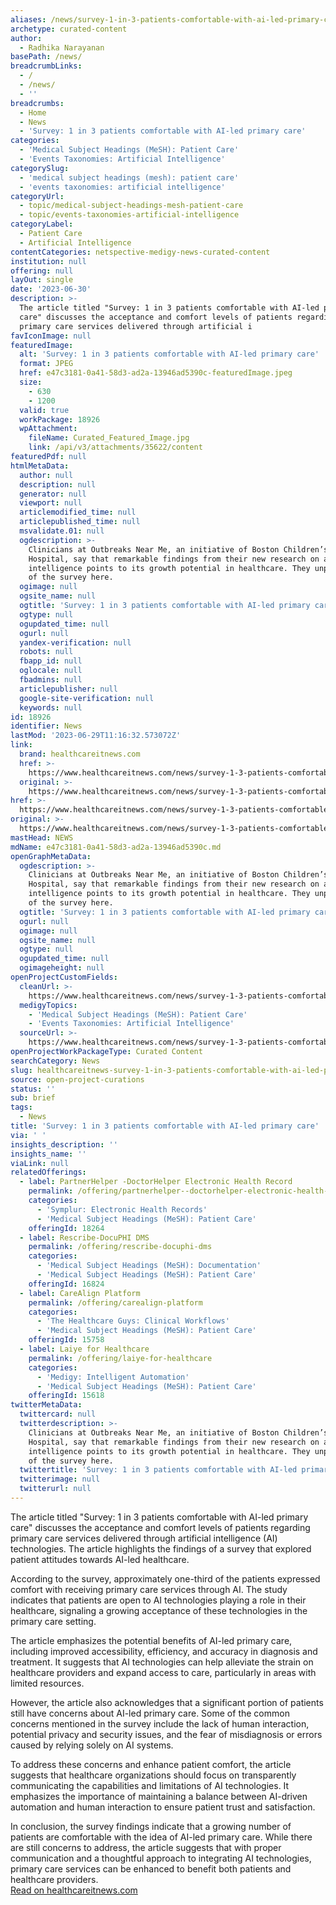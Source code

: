 ```yaml
---
aliases: /news/survey-1-in-3-patients-comfortable-with-ai-led-primary-care
archetype: curated-content
author:
  - Radhika Narayanan
basePath: /news/
breadcrumbLinks:
  - /
  - /news/
  - ''
breadcrumbs:
  - Home
  - News
  - 'Survey: 1 in 3 patients comfortable with AI-led primary care'
categories:
  - 'Medical Subject Headings (MeSH): Patient Care'
  - 'Events Taxonomies: Artificial Intelligence'
categorySlug:
  - 'medical subject headings (mesh): patient care'
  - 'events taxonomies: artificial intelligence'
categoryUrl:
  - topic/medical-subject-headings-mesh-patient-care
  - topic/events-taxonomies-artificial-intelligence
categoryLabel:
  - Patient Care
  - Artificial Intelligence
contentCategories: netspective-medigy-news-curated-content
institution: null
offering: null
layOut: single
date: '2023-06-30'
description: >-
  The article titled "Survey: 1 in 3 patients comfortable with AI-led primary
  care" discusses the acceptance and comfort levels of patients regarding
  primary care services delivered through artificial i
favIconImage: null
featuredImage:
  alt: 'Survey: 1 in 3 patients comfortable with AI-led primary care'
  format: JPEG
  href: e47c3181-0a41-58d3-ad2a-13946ad5390c-featuredImage.jpeg
  size:
    - 630
    - 1200
  valid: true
  workPackage: 18926
  wpAttachment:
    fileName: Curated_Featured_Image.jpg
    link: /api/v3/attachments/35622/content
featuredPdf: null
htmlMetaData:
  author: null
  description: null
  generator: null
  viewport: null
  articlemodified_time: null
  articlepublished_time: null
  msvalidate.01: null
  ogdescription: >-
    Clinicians at Outbreaks Near Me, an initiative of Boston Children’s
    Hospital, say that remarkable findings from their new research on artificial
    intelligence points to its growth potential in healthcare. They unpack more
    of the survey here.
  ogimage: null
  ogsite_name: null
  ogtitle: 'Survey: 1 in 3 patients comfortable with AI-led primary care'
  ogtype: null
  ogupdated_time: null
  ogurl: null
  yandex-verification: null
  robots: null
  fbapp_id: null
  oglocale: null
  fbadmins: null
  articlepublisher: null
  google-site-verification: null
  keywords: null
id: 18926
identifier: News
lastMod: '2023-06-29T11:16:32.573072Z'
link:
  brand: healthcareitnews.com
  href: >-
    https://www.healthcareitnews.com/news/survey-1-3-patients-comfortable-ai-led-primary-care
  original: >-
    https://www.healthcareitnews.com/news/survey-1-3-patients-comfortable-ai-led-primary-care
href: >-
  https://www.healthcareitnews.com/news/survey-1-3-patients-comfortable-ai-led-primary-care
original: >-
  https://www.healthcareitnews.com/news/survey-1-3-patients-comfortable-ai-led-primary-care
mastHead: NEWS
mdName: e47c3181-0a41-58d3-ad2a-13946ad5390c.md
openGraphMetaData:
  ogdescription: >-
    Clinicians at Outbreaks Near Me, an initiative of Boston Children’s
    Hospital, say that remarkable findings from their new research on artificial
    intelligence points to its growth potential in healthcare. They unpack more
    of the survey here.
  ogtitle: 'Survey: 1 in 3 patients comfortable with AI-led primary care'
  ogurl: null
  ogimage: null
  ogsite_name: null
  ogtype: null
  ogupdated_time: null
  ogimageheight: null
openProjectCustomFields:
  cleanUrl: >-
    https://www.healthcareitnews.com/news/survey-1-3-patients-comfortable-ai-led-primary-care
  medigyTopics:
    - 'Medical Subject Headings (MeSH): Patient Care'
    - 'Events Taxonomies: Artificial Intelligence'
  sourceUrl: >-
    https://www.healthcareitnews.com/news/survey-1-3-patients-comfortable-ai-led-primary-care
openProjectWorkPackageType: Curated Content
searchCategory: News
slug: healthcareitnews-survey-1-in-3-patients-comfortable-with-ai-led-primary-care
source: open-project-curations
status: ''
sub: brief
tags:
  - News
title: 'Survey: 1 in 3 patients comfortable with AI-led primary care'
via: ' '
insights_description: ''
insights_name: ''
viaLink: null
relatedOfferings:
  - label: PartnerHelper -DoctorHelper Electronic Health Record
    permalink: /offering/partnerhelper--doctorhelper-electronic-health-record
    categories:
      - 'Symplur: Electronic Health Records'
      - 'Medical Subject Headings (MeSH): Patient Care'
    offeringId: 18264
  - label: Rescribe-DocuPHI DMS
    permalink: /offering/rescribe-docuphi-dms
    categories:
      - 'Medical Subject Headings (MeSH): Documentation'
      - 'Medical Subject Headings (MeSH): Patient Care'
    offeringId: 16824
  - label: CareAlign Platform
    permalink: /offering/carealign-platform
    categories:
      - 'The Healthcare Guys: Clinical Workflows'
      - 'Medical Subject Headings (MeSH): Patient Care'
    offeringId: 15758
  - label: Laiye for Healthcare
    permalink: /offering/laiye-for-healthcare
    categories:
      - 'Medigy: Intelligent Automation'
      - 'Medical Subject Headings (MeSH): Patient Care'
    offeringId: 15618
twitterMetaData:
  twittercard: null
  twitterdescription: >-
    Clinicians at Outbreaks Near Me, an initiative of Boston Children’s
    Hospital, say that remarkable findings from their new research on artificial
    intelligence points to its growth potential in healthcare. They unpack more
    of the survey here.
  twittertitle: 'Survey: 1 in 3 patients comfortable with AI-led primary care'
  twitterimage: null
  twitterurl: null
---
```

<p>The article titled "Survey: 1 in 3 patients comfortable with AI-led primary care" discusses the acceptance and comfort levels of patients regarding primary care services delivered through artificial intelligence (AI) technologies. The article highlights the findings of a survey that explored patient attitudes towards AI-led healthcare.</p><p>According to the survey, approximately one-third of the patients expressed comfort with receiving primary care services through AI. The study indicates that patients are open to AI technologies playing a role in their healthcare, signaling a growing acceptance of these technologies in the primary care setting.</p><p>The article emphasizes the potential benefits of AI-led primary care, including improved accessibility, efficiency, and accuracy in diagnosis and treatment. It suggests that AI technologies can help alleviate the strain on healthcare providers and expand access to care, particularly in areas with limited resources.</p><p>However, the article also acknowledges that a significant portion of patients still have concerns about AI-led primary care. Some of the common concerns mentioned in the survey include the lack of human interaction, potential privacy and security issues, and the fear of misdiagnosis or errors caused by relying solely on AI systems.</p><p>To address these concerns and enhance patient comfort, the article suggests that healthcare organizations should focus on transparently communicating the capabilities and limitations of AI technologies. It emphasizes the importance of maintaining a balance between AI-driven automation and human interaction to ensure patient trust and satisfaction.</p><p>In conclusion, the survey findings indicate that a growing number of patients are comfortable with the idea of AI-led primary care. While there are still concerns to address, the article suggests that with proper communication and a thoughtful approach to integrating AI technologies, primary care services can be enhanced to benefit both patients and healthcare providers.<br><a href="https://www.healthcareitnews.com/news/survey-1-3-patients-comfortable-ai-led-primary-care">Read on healthcareitnews.com</a></p>
